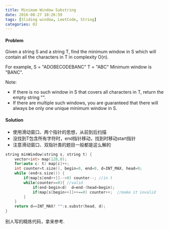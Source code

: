 ```yaml
---
title: Minimum Window Substring
date: 2016-08-27 10:26:59
tags: [Sliding window, LeetCode, String]
categories: OJ
---
```


#### Problem
Given a string S and a string T, find the minimum window in S which will contain all the characters in T in complexity O(n).

For example,
S = "ADOBECODEBANC"
T = "ABC"
Minimum window is "BANC".

Note:
- If there is no such window in S that covers all characters in T, return the empty string "".
- If there are multiple such windows, you are guaranteed that there will always be only one unique minimum window in S.

#### Solution
- 使用滑动窗口、两个指针的思想，从前到后扫描
- 没找到T包含所有字符时，end指针移动，找到时移动start指针
- 注意滑动窗口、双指针类的题目一般都是这么解的

```C++
string minWindow(string s, string t) {
    vector<int> map(128,0);
    for(auto c: t) map[c]++;
    int counter=t.size(), begin=0, end=0, d=INT_MAX, head=0;
    while (end<s.size()) {
        if(map[s[end++]]-->0) counter--; //in t
        while(counter==0){ //valid
            if(end-begin<d)  d=end-(head=begin);
            if(map[s[begin++]]++==0) counter++;  //make it invalid
        }
    }
    return d==INT_MAX? "":s.substr(head, d);
}
```
别人写的精炼代码，拿来参考.
